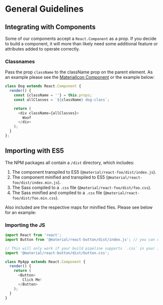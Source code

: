 # General Guidelines

## Integrating with Components

Some of our components accept a `React.Component` as a prop. If you decide to build a component, it will more than likely need some additional feature or attributes added to operate correctly.

### Classnames

Pass the prop `className` to the className prop on the parent element. As an example please see the [MaterialIcon Component](../packages/material-icon/index.js) or the example below:


```js
class Dog extends React.Component {
  render() {
    const {className = ''} = this.props;
    const allClasses = `${className} dog-class`;

    return (
      <div className={allClasses}>
        Woof
      </div>
    );
  }
};
```

## Importing with ES5

The NPM packages all contain a `/dist` directory, which includes:

1. The component transpiled to ES5 (`@material/react-foo/dist/index.js`).
1. The component minified and transpiled to ES5 (`@material/react-foo/dist/index.min.js`).
1. The Sass compiled to a `.css` file (`@material/react-foo/dist/foo.css`).
1. The Sass minified and compiled to a `.css` file (`@material/react-foo/dist/foo.min.css`).

Also included are the respective maps for minified files. Please see below for an example:

### Importing the JS

```js
import React from 'react';
import Button from '@material/react-button/dist/index.js'; // you can omit the `/index.js`

// This will only work if your build pipeline supports `.css` in your JS files
import '@material/react-button/dist/button.css';

class MyApp extends React.Component {
  render() {
    return (
      <Button>
        Click Me!
      </Button>
    );
  }
}
```
